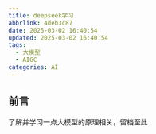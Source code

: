 ```yaml
---
title: deepseek学习
abbrlink: 4deb3c87
date: 2025-03-02 16:40:54
updated: 2025-03-02 16:40:54
tags:
  - 大模型
  - AIGC
categories: AI
---
```


## 前言
了解并学习一点大模型的原理相关，留档至此

<!-- more -->
